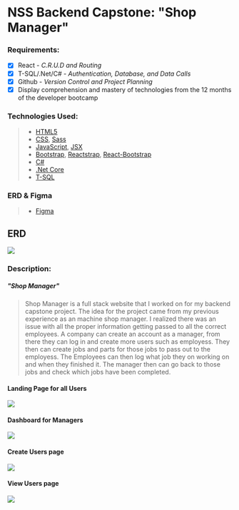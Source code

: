 # NSS Backend Capstone: "Shop Manager"

### Requirements:

- [x] React - *C.R.U.D and Routing*
- [x] T-SQL/.Net/C# - *Authentication, Database, and Data Calls*
- [x] Github - *Version Control and Project Planning*
- [x] Display comprehension and mastery of technologies from the 12 months of the developer bootcamp

### Technologies Used:
> - [HTML5](https://developer.mozilla.org/en-US/docs/Web/HTML)
> - [CSS](https://developer.mozilla.org/en-US/docs/Glossary/CSS), [Sass](https://sass-lang.com/)
> - [JavaScript](https://developer.mozilla.org/en-US/docs/Glossary/JavaScript), [JSX]()
> - [Bootstrap](https://getbootstrap.com/), [Reactstrap](https://reactstrap.github.io/), [React-Bootstrap](https://react-bootstrap.github.io/components/dropdowns/)
> - [C#](https://docs.microsoft.com/en-us/dotnet/csharp/)
> - [.Net Core](https://docs.microsoft.com/en-us/dotnet/)
> - [T-SQL](https://docs.microsoft.com/en-us/sql/t-sql/language-reference?view=sql-server-ver15)

### ERD & Figma

> - [Figma](https://www.figma.com/file/uTBCAC4mEWQXvabUnzSQeG/Shop-Manager?node-id=0%3A1)

## ERD
<img src="https://i.imgur.com/L3o4Yfu.png">

### Description:
##### "Shop Manager"
> Shop Manager is a full stack website that I worked on for my backend capstone project. The idea for the project came from my previous experience as an machine shop manager. I realized there was an issue with all the proper information getting passed to all the correct employees. A company can create an account as a manager, from there they can log in and create more users such as employess. They then can create jobs and parts for those jobs to pass out to the employess. The Employees can then log what job they on working on and when they finished it. The manager then can go back to those jobs and check which jobs have been completed.

#### Landing Page for all Users
<img src="https://i.imgur.com/cBEuZwL.png">

#### Dashboard for Managers
<img src="https://i.imgur.com/tF3awP8.png">

#### Create Users page
<img src="https://i.imgur.com/40zITUV.png">

#### View Users page
<img src="https://i.imgur.com/T0Oey0q.png">
